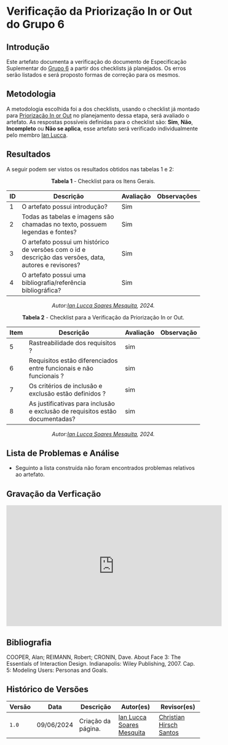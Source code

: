 # Verificação da Priorização In or Out do Grupo 6

## Introdução

Este artefato documenta a verificação do documento de Especificação Suplementar do [Grupo 6](https://requisitos-de-software.github.io/2024.1-Firefox/) a partir dos checklists já planejados. Os erros serão listados e será proposto formas de correção para os mesmos.


## Metodologia

A metodologia escolhida foi a dos checklists, usando o checklist já montado para [Priorização In or Out](docs/Verificacao/entrega2/planejamento_entr_2.m) no planejamento dessa etapa, será avaliado o artefato. As respostas possíveis definidas para o checklist são:
**Sim**, **Não**, **Incompleto** ou **Não se aplica**, esse artefato será verificado individualmente pelo membro  [Ian Lucca](https://github.com/IanLucca12).



## Resultados

A seguir podem ser vistos os resultados obtidos nas tabelas 1 e 2: 

<center>

**Tabela 1** - Checklist para os Itens Gerais.

| ID  | Descrição                                                                                              | Avaliação | Observações |
| --- | ------------------------------------------------------------------------------------------------------ | --------- | ----------- |
| 1   | O artefato possui introdução?                                                                          |   Sim        |             |
| 2   | Todas as tabelas e imagens são chamadas no texto, possuem legendas e fontes?                                      |  Sim         |             |
| 3   | O artefato possui um histórico de versões com o id e descrição das versões, data, autores e revisores? |   Sim        |             |
| 4   |     O artefato possui uma bibliografia/referência bibliográfica?                            |   Sim        |             |

_Autor:[Ian Lucca Soares Mesquita](https://github.com/IanLucca12), 2024._


</center>


<center>
  
**Tabela 2** - Checklist para a Verificação da Priorização In or Out.

| Item   | Descrição                                                                                                                         | Avaliação  | Observação |
| ----- | --------------------------------------------------------------------------------------------------------------------------------- | --------- | ---------- |
| 5 |           Rastreabilidade dos requisitos ?                                             |                  sim              |
| 6 |           Requisitos estão diferenciados entre funcionais e não funcionais ?                                               | sim          |          |            |
| 7 |                Os critérios de inclusão e exclusão estão definidos ?                                           |    sim      |            |
| 8 |        As justificativas para inclusão e exclusão de requisitos estão documentadas?  |sim||                

_Autor:[Ian Lucca Soares Mesquita](https://github.com/IanLucca12), 2024._


</center>




## Lista de Problemas e Análise 

- Seguinto a lista construída não foram encontrados problemas relativos ao artefato.

## Gravação da Verficação 
<iframe width="560" height="315" src="https://www.youtube.com/embed/TABgjCmP9Tc?si=SB57KwpYemrg8cm6" title="YouTube video player" frameborder="0" allow="accelerometer; autoplay; clipboard-write; encrypted-media; gyroscope; picture-in-picture; web-share" referrerpolicy="strict-origin-when-cross-origin" allowfullscreen></iframe>

## Bibliografia


COOPER, Alan; REIMANN, Robert; CRONIN, Dave. About Face 3: The Essentials of Interaction Design. Indianapolis: Wiley Publishing, 2007. Cap. 5: Modeling Users: Personas and Goals.


## Histórico de Versões

| Versão | Data       | Descrição                                   | Autor(es)                                        | Revisor(es)                                      |
| ------ | ---------- | ------------------------------------------- | ------------------------------------------------ | ------------------------------------------------ |
| `1.0`  | 09/06/2024 | Criação da página.                          | [Ian Lucca Soares Mesquita](https://github.com/IanLucca12) | [Christian Hirsch Santos](https://github.com/crstyhs) |
